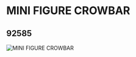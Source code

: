 # MINI FIGURE CROWBAR
## 92585
![MINI FIGURE CROWBAR](https://lc-www-live-s.legocdn.com/media/bricks/5/2/4599453.jpg)